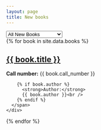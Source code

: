 ```yaml
---
layout: page
title: New books
---
```

<div id="filter-wrapper">
  <select id="filter" onchange="applyFilter()">
    <option id="all">All New Books</option>
    {% for department in site.data.departments %}
      <option id="{{ department.name }}">{{ department.name }}</option>
    {% endfor %}
  </select>
</div>

<div class="grid">
  {% for book in site.data.books %}
    <div class="grid-item" id="{{ book.id }}">
      <a href="{{ book.uri }}">
        <img src="{{ book.cover_image }}" alt="">
        <h2>{{ book.title }}</h2>
      </a>
      <span class="only-medium-and-larger">
        <strong>Call number:</strong>
        {{ book.call_number }}<br />

        {% if book.author %}
          <strong>Author:</strong>
          {{ book.author }}<br />
        {% endif %}
      </span>
    </div>
  {% endfor %}
</div>

<script>
  function applyFilter() {
    var dropdown = document.getElementById('filter');
    var selectedDepartment = dropdown[dropdown.selectedIndex].id;

    var gridEntries = document.getElementsByClassName('grid-item');
    for (var i = 0; i < gridEntries.length; ++i) {
      gridEntries[i].classList.remove('hidden');
    }

    if (selectedDepartment != "all") {
      var departments = {{ site.data.departments | jsonify }};
      var match = departments.find(function(department) {
        return department['name'] == selectedDepartment;
      });
      if (match) {
        for (var i = 0; i < gridEntries.length; ++i) {
          if (match['book_ids'].indexOf(gridEntries[i].id) == -1) {
            gridEntries[i].classList.add('hidden');
          }
        }
      }
    }
  }
</script>
